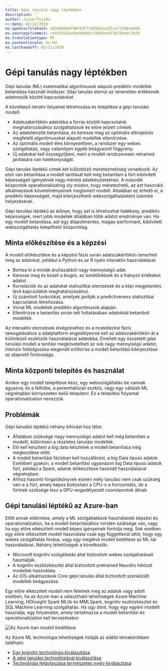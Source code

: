 ```yaml
---
title: Gépi tanulás nagy léptékben
description: ''
author: zoinerTejada
ms:date: 02/12/2018
ms.openlocfilehash: a92060008f90f43f71869bd1ad251af150b4a9db
ms.sourcegitcommit: c441fd165e6bebbbbbc19854ec6f3676be9c3b25
ms.translationtype: MT
ms.contentlocale: hu-HU
ms.lasthandoff: 03/31/2018
---
```

# <a name="machine-learning-at-scale"></a>Gépi tanulás nagy léptékben

Gépi tanulás (ML) matematikai algoritmusok alapuló prediktív modellek betanítása használt módszer. Gépi tanulás elemzi az ismeretlen értékeinek adatmezők közötti kapcsolatokat.

A következő iteratív folyamat létrehozása és telepítése a gépi tanulási modell:

* Adatszakértőkön adatokba a forrás közötti kapcsolatok meghatározásához *szolgáltatások* és előre jelzett *címkék*.
* Az adatelemzők betanítása, és keresse meg az optimális előrejelzés megfelelő algoritmusokat alapuló modellek ellenőrzése.
* Az optimális modell éles környezetben, a rendszer egy webes szolgáltatás, vagy valamilyen egyéb beágyazott függvény.
* Új adatokat kell összegyűjteni, mert a modell rendszeresen retrained javítására van hatékonyságát.

Gépi tanulás léptékű címek két különböző méretezhetőség vonatkozik. Az első van betanítása a modell tanítását kell még betanítani a fürt kibővített képességeit igényelnek nagy méretű adatkészletekhez. A második központok operationalizating oly módon, hogy méretezhető, az azt használó alkalmazások követelményeinek megismert modell. Általában ez érhető el, a prediktív képességeit, majd kiterjeszthető webszolgáltatásként üzembe helyezésével.

Gépi tanulási léptékű az előnye, hogy azt is létrehozhat hatékony, prediktív képességek, mert jobb modellek általában több adatot eredménye van. Ha egy modell betanítása, azt egy állapotmentes, magas-performant, kibővített webszolgáltatás telepíthető központilag. 

## <a name="model-preparation-and-training"></a>Minta előkészítése és a képzési

A modell előkészítése és a képzési fázis során adatszakértőkön ismerheti meg az adatokat, például a Python és az R nyelv interaktív használatával:

* Bontsa ki a minták áruházakból nagy mennyiségű adat.
* Keresse meg és kezeli a kiugró, az ismétlődések és a hiányzó értékeket adatot.
* Korrelációk és az adatokat statisztikai elemzések és a képi megjelenítés lévő kapcsolatok meghatározásához.
* Új számított funkciókat, amelyek javítják a predictiveness statisztikai kapcsolatok létrehozása.
* Vonat ML modellek prediktív algoritmusok alapján.
* Ellenőrizze a betanítás során lett futtatásában adatokkal betanított modellek.

Az interaktív elemzések elvégzéséhez és a modellezési fázis támogatásához a adatplatform engedélyeznie kell az adatszakértőkön át a különböző eszközök használatával adatokba. Emellett egy összetett gépi tanulási modell a tanítási megkövetelheti az sok nagy mennyiségű adatot, intenzív feldolgozása elegendő erőforrás a modell betanítási kiterjesztése az alapvető fontosságú.

## <a name="model-deployment-and-consumption"></a>Minta központi telepítés és használat

Amikor egy modell telepítésre kész, egy webszolgáltatás be vannak ágyazva, és a felhőbe, a peremhálózati eszköz, vagy egy vállalati ML végrehajtási környezeten belül telepíteni. Ez a telepítési folyamat operationalization nevezzük.

## <a name="challenges"></a>Problémák

Gépi tanulási léptékű néhány kihívást hoz létre:

- Általában szüksége nagy mennyiségű adatot kell még betanítani a modellt, különösen a részletes tanulási modellek.
- Elő kell készíteni a big data készletek a modell betanítása még megkezdése előtt.
- A modell betanítási fázisban kell hozzáférést, a big Data típusú adatok. Esetében gyakori, a modell betanítási ugyanazon big Data típusú adatok fürt, például a Spark, adatok előkészítése használt használatával végrehajtani. 
- Ahhoz hasonló forgatókönyvek esetén mély tanulási nem csak szükség van-e a fürt, amely képes biztosítani a CPU-n a horizontális, de a fürtnek szüksége lesz a GPU-engedélyezett csomópontok állnak.

## <a name="machine-learning-at-scale-in-azure"></a>Gépi tanulási léptékű az Azure-ban

Előtt annak eldöntése, amely a ML szolgáltatások használandó képzési és operationalization, ha a modell betanításához minden szüksége van, vagy ha egy előre elkészített modell képes igényeinek fontolja meg. Sok esetben egy előre elkészített modell használata csak egy függetlenül attól, hogy egy webes szolgáltatás hívása, vagy egy meglévő modell betöltése az ML-tár használatával. Néhány lehetőségek a következők: 

- Microsoft kognitív szolgáltatás által biztosított webes szolgáltatásait használják.
- A kognitív eszközkészlet által biztosított pretrained Neurális hálózat modellek használata.
- Az iOS-alkalmazások Core gépi tanulás által biztosított szerializált modellek beágyazása. 

Egy előre elkészített modell nem felelnek meg az adatok vagy adott esetben, ha az Azure-ban a választható lehetőségek Azure Machine Learning, HDInsight Spark MLlib és MMLSpark, kognitív eszközkészlet és SQL Machine Learning szolgáltatás. Ha úgy dönt, hogy egy egyéni modellt használja, egy folyamatot, amely tartalmazza a modell betanítási és operationalization kell tervezésekor. 

![Az Azure-ban modell beállításai](./images/machine-learning-model-training-and-deployment.png)

Az Azure ML technológia lehetőségek listáját az alábbi témakörökben található:

- [Egy kognitív technológia kiválasztása](../technology-choices/cognitive-services.md)
- [A gépi tanulási technológiával kiválasztása](../technology-choices/data-science-and-machine-learning.md)
- [Technológia feldolgozása természetes nyelv kiválasztása](../technology-choices/natural-language-processing.md)
